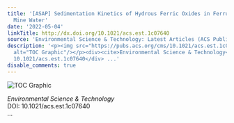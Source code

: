 ```yaml
---
title: '[ASAP] Sedimentation Kinetics of Hydrous Ferric Oxides in Ferruginous, Circumneutral
  Mine Water'
date: '2022-05-04'
linkTitle: http://dx.doi.org/10.1021/acs.est.1c07640
source: 'Environmental Science & Technology: Latest Articles (ACS Publications)'
description: '<p><img src="https://pubs.acs.org/cms/10.1021/acs.est.1c07640/asset/images/medium/es1c07640_0006.gif"
  alt="TOC Graphic"/></p><div><cite>Environmental Science & Technology</cite></div><div>DOI:
  10.1021/acs.est.1c07640</div> ...'
disable_comments: true
---
```

<p><img src="https://pubs.acs.org/cms/10.1021/acs.est.1c07640/asset/images/medium/es1c07640_0006.gif" alt="TOC Graphic"/></p><div><cite>Environmental Science & Technology</cite></div><div>DOI: 10.1021/acs.est.1c07640</div> ...